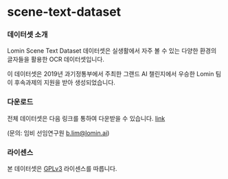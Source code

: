 # scene-text-dataset

### 데이터셋 소개

Lomin Scene Text Dataset 데이터셋은 실생활에서 자주 볼 수 있는 다양한 환경의 글자들을 활용한 OCR 데이터셋입니다.

이 데이터셋은 2019년 과기정통부에서 주최한 그랜드 AI 챌린지에서 우승한 Lomin 팀이 후속과제의 지원을 받아 생성되었습니다.


### 다운로드

전체 데이터셋은 다음 링크를 통하여 다운받을 수 있습니다. [link](lomin.ai) 

(문의: 임비 선임연구원 b.lim@lomin.ai)


### 라이센스
본 데이터셋은 [GPLv3](https://www.gnu.org/licenses/gpl-3.0.en.html) 라이센스를 따릅니다.
